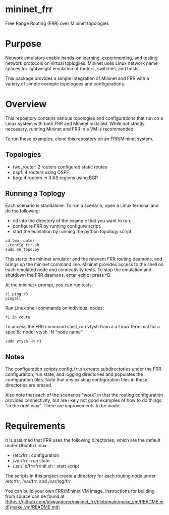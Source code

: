 # mininet_frr
Free Range Routing (FRR) over Mininet topologies

# Purpose

Network emulators enable hands-on learning, experimenting, and testing network 
protocols on virtual toplogiies. Mininet uses Linux network name spaces for 
lightweight emulation of routers, switches, and hosts.

This package provides a simple integration of Mininet and FRR with a variety
of simple example topologoes and configurations.

# Overview

This repository contains various topologies and configurations that 
run on a Linux system with both FRR and Mininet installed. While not strictly
necessary, running Mininet and FRR in a VM is recommended.

To run these examples, clone this repostory on an FRR/Mininet system.

## Topologies

- two_router: 2 routers configured static routes 
- ospf:  4 routers using OSPF
- bpg: 4 routers in 3 AS regions using BGP 


## Running a Toplogy

Each scenario is standalone. To run a scenario, open a Linux terminal and
do the following:

- cd into the directory of the example that you want to run.
- configure FRR by running configure script.
- start the eumlation by running the python topology script

```
cd two_router
./config_frr.sh
sudo mn_topo.py
```

This starts the mininet emulator and the relevant FRR routing deamons, and brings up the 
mininet command line. Mininet provides access to the shell on each emulated node
and connectivity tests. To stop the emulation and shutdown the FRR daemons, enter exit or press ^D.

At the mininet> prompt, you can run tests:
```
r1 ping r3
pingall
```

Run Linux shell commands on individual nodes:
```
r1 ip route
```

To access the FRR command shell, run vtysh from a 
a Linux termimal for a specific node: vtysh -N "node name"

```
sudo vtysh -N r1
```

## Notes

The configuration scripts config_frr.sh create subdirectories under the 
FRR configuraiton, run state, and logging directories and populates the configuration
files. Note that any existing configuration files in these directories are erased.


Also note that each of the scenarios "work" in that the routing configuration 
provides connectivity, but are likely not good examples of how to do things 
"in the right way". There are improvements to be made.

# Requirements
It is assumed that FRR uses the following directories, which are the default 
under Ubuntu Linux:

- /etc/frr : configuration
- /var/frr : run state
- /usr/lib/frr/frrinit.sh : start script

The scripts in this project create a directory for each routing node under /etc/frr, /var/frr, and /var/log/frr

You can build your own FRR/Mininet VM image.
Instructions for building from source can be found at
[https://github.com/jmwanderer/mininet_frr/blob/main/make_vm/README.md](make_vm/README.md)



